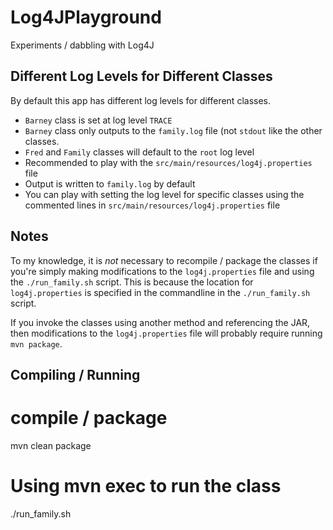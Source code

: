# Log4JPlayground

Experiments / dabbling with Log4J




## Different Log Levels for Different Classes

By default this app has different log levels for different classes.

- `Barney` class is set at log level `TRACE`
- `Barney` class only outputs to the `family.log` file (not `stdout`
   like the other classes.
- `Fred` and `Family` classes will default to the `root` log level
- Recommended to play with the `src/main/resources/log4j.properties` file
- Output is written to `family.log` by default
- You can play with setting the log level for specific classes using the 
  commented lines in `src/main/resources/log4j.properties` file

## Notes

To my knowledge, it is _not_ necessary to recompile / package the classes if
you're simply making modifications to the `log4j.properties` file and using the
`./run_family.sh` script.  This is because the location for `log4j.properties`
is specified in the commandline in the `./run_family.sh` script.

If you invoke the classes using another method and referencing the JAR, then 
modifications to the `log4j.properties` file will probably require running
`mvn package`.

## Compiling / Running

  # compile / package
  mvn clean package
  # Using mvn exec to run the class
  ./run_family.sh



